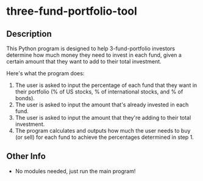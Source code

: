 # three-fund-portfolio-tool
## Description
This Python program is designed to help 3-fund-portfolio investors determine how much money they need to invest in each fund, given a certain amount that they want to add to their total investment.

Here's what the program does:
1. The user is asked to input the percentage of each fund that they want in their portfolio (% of US stocks, % of international stocks, and % of bonds).
2. The user is asked to input the amount that's already invested in each fund.
3. The user is asked to input the amount that they're adding to their total investment.
4. The program calculates and outputs how much the user needs to buy (or sell) for each fund to achieve the percentages determined in step 1.

## Other Info
- No modules needed, just run the main program!

